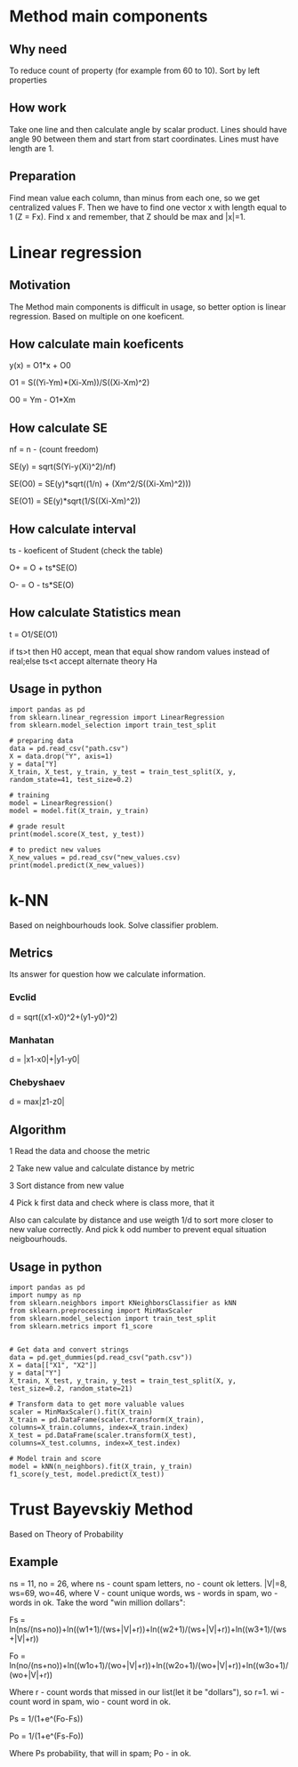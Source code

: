 # Method main components

## Why need
To reduce count of property (for example from 60 to 10). Sort by left properties

## How work
Take one line and then calculate angle by scalar product. Lines should have angle 90 between them and start from start coordinates. Lines must have length are 1. 

## Preparation
Find mean value each column, than minus from each one, so we get centralized values F. Then we have to find one vector x with length equal to 1 (Z = Fx). Find x and remember, that Z should be max and |x|=1. 


# Linear regression

## Motivation 
The Method main components is difficult in usage, so better option is linear regression. Based on multiple on one koeficent.

## How calculate main koeficents
y(x) = O1*x + O0

O1 = S((Yi-Ym)*(Xi-Xm))/S((Xi-Xm)^2)

O0 = Ym - O1*Xm

## How calculate SE
nf = n - (count freedom)

SE(y) = sqrt(S(Yi-y(Xi)^2)/nf) 

SE(O0) = SE(y)*sqrt((1/n) + (Xm^2/S((Xi-Xm)^2)))

SE(O1) = SE(y)*sqrt(1/S((Xi-Xm)^2))

## How calculate interval
ts - koeficent of Student (check the table)

O+ = O + ts*SE(O)

O- = O - ts*SE(O)

## How calculate Statistics mean
t = O1/SE(O1)

if ts>t then H0 accept, mean that equal show random values instead of real;else ts<t accept alternate theory Ha

## Usage in python
```
import pandas as pd
from sklearn.linear_regression import LinearRegression
from sklearn.model_selection import train_test_split

# preparing data
data = pd.read_csv("path.csv")
X = data.drop("Y", axis=1)
y = data["Y]
X_train, X_test, y_train, y_test = train_test_split(X, y, random_state=41, test_size=0.2)

# training 
model = LinearRegression()
model = model.fit(X_train, y_train)

# grade result
print(model.score(X_test, y_test))

# to predict new values
X_new_values = pd.read_csv("new_values.csv)
print(model.predict(X_new_values))

```

# k-NN
Based on neighbourhouds look. Solve classifier problem.

## Metrics
Its answer for question how we calculate information.

### Evclid
d = sqrt((x1-x0)^2+(y1-y0)^2)

### Manhatan
d = |x1-x0|+|y1-y0|

### Chebyshaev
d = max|z1-z0|

## Algorithm
1 Read the data and choose the metric

2 Take new value and calculate distance by metric

3 Sort distance from new value

4 Pick k first data and check where is class more, that it

Also can calculate by distance and use weigth 1/d to sort more closer to new value correctly. And pick k odd number to prevent equal situation neigbourhouds.

## Usage in python
```
import pandas as pd
import numpy as np
from sklearn.neighbors import KNeighborsClassifier as kNN
from sklearn.preprocessing import MinMaxScaler
from sklearn.model_selection import train_test_split
from sklearn.metrics import f1_score


# Get data and convert strings
data = pd.get_dummies(pd.read_csv("path.csv"))
X = data[["X1", "X2"]]
y = data["Y"]
X_train, X_test, y_train, y_test = train_test_split(X, y, test_size=0.2, random_state=21)

# Transform data to get more valuable values
scaler = MinMaxScaler().fit(X_train)
X_train = pd.DataFrame(scaler.transform(X_train), columns=X_train.columns, index=X_train.index)
X_test = pd.DataFrame(scaler.transform(X_test), columns=X_test.columns, index=X_test.index)

# Model train and score
model = kNN(n_neighbors).fit(X_train, y_train)
f1_score(y_test, model.predict(X_test))
```

# Trust Bayevskiy Method
Based on Theory of Probability

## Example
ns = 11, no = 26, where ns - count spam letters, no - count ok letters. |V|=8, ws=69, wo=46, where V - count unique words, ws - words in spam, wo - words in ok. Take the word "win million dollars":

Fs = ln(ns/(ns+no))+ln((w1+1)/(ws+|V|+r))+ln((w2+1)/(ws+|V|+r))+ln((w3+1)/(ws+|V|+r))

Fo = ln(no/(ns+no))+ln((w1o+1)/(wo+|V|+r))+ln((w2o+1)/(wo+|V|+r))+ln((w3o+1)/(wo+|V|+r))

Where r - count words that missed in our list(let it be "dollars"), so r=1. wi - count word in spam, wio - count word in ok.

Ps = 1/(1+e^(Fo-Fs))

Po = 1/(1+e^(Fs-Fo))

Where Ps probability, that will in spam; Po - in ok.